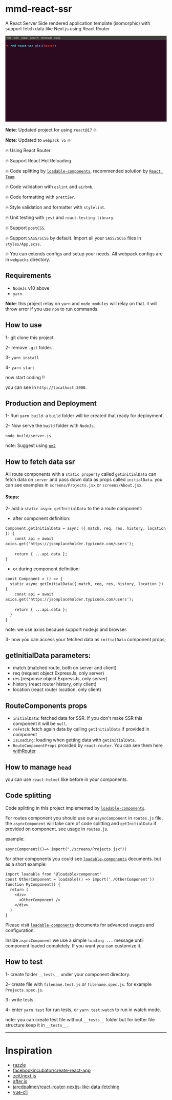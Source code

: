 # mmd-react-ssr

A React Server Side rendered application template (isomorphic) with support fetch data like Next.js using React Router

![demo](demo.gif)

**Note**: Updated project for using `react@17` 🔥

**Note**: Updated to `webpack v5` 🔥

🔥 Using React Router.

🔥 Support React Hot Reloading

🔥 Code splitting by [`loadable-components`](https://loadable-components.com/), recommended solution by [`React Team`](https://reactjs.org/docs/code-splitting.html#reactlazy)

🔥 Code validation with `eslint` and `airbnb`.

🔥 Code formatting with `prettier`.

🔥 Style validation and formatter with `stylelint`.

🔥 Unit testing with `jest` and `react-testing-library`.

🔥 Support `postCSS`.

🔥 Support `SASS/SCSS` by default. Import all your `SASS/SCSS` files in `styles/App.scss`.

🔥 You can extends configs and setup your needs. All webpack configs are in `webpacks` directory.

## Requirements

- `NodeJs` v10 above
- `yarn`

**Note**: this project relay on `yarn` and `node_modules` will relay on that. it will throw error if you use `npm` to run commands.

## How to use

1- git clone this project.

2- remove `.git` folder.

3- `yarn install`

4- `yarn start`

now start coding !!

you can see in `http://localhost:3000`.

## Production and Deployment

1- Run `yarn build`. a `build` folder will be created that ready for deployment.

2- Now serve the `build` folder with `NodeJs`.

`node build/server.js`

note: Suggest using [`pm2`](http://pm2.keymetrics.io/)

## How to fetch data ssr

All route components with a `static property` called `getInitialData` can fetch data on `server` and pass down data as props called `initialData`.
you can see examples in `screens/Projects.jsx` or `screens/About.jsx`.

#### Steps:

2- add a `static async getInitialData` to the a route component:

- after component definition:

```
Component.getInitialData = async ({ match, req, res, history, location }) {
    const api = await axios.get('https://jsonplaceholder.typicode.com/users');

    return { ...api.data };
}
```

- or during component definition:

```
const Component = () => {
  static async getInitialData({ match, req, res, history, location }) {
    const api = await axios.get('https://jsonplaceholder.typicode.com/users');

    return { ...api.data };
  }
}
```

note: we use axios because support node.js and browser.

3- now you can access your fetched data as `initialData` component props;

## getInitialData parameters:

- match (matched route, both on server and client)
- req (request object ExpressJs, only server)
- res (response object ExpressJs, only server)
- history (react router history, only client)
- location (react router location, only client)

## RouteComponents props

- `initialData`: fetched data for SSR. If you don't make SSR this component it will be `null`.
- `reFetch`: fetch again data by calling `getInitialData` if provided in component
- `isLoading`: loading when getting data with `getInitialData`.
- `RouteComponentProps` provided by `react-router`. You can see them here [withRouter](https://reacttraining.com/react-router/core/api/withRouter)

## How to manage `head`

you can use `react-helmet` like before in your components.

## Code splitting

Code splitting in this project implemented by [`loadable-components`](https://loadable-components.com/).

For routes component you should use our `asyncComponent` in `routes.js` file. the `asyncComponent` will take care of code splitting and `getInitialData` if provided on component. see usage in `routes.js`.

example:

`asyncComponent(()=> import("./screens/Projects.jsx"))`

for other components you could see [`loadable-components`](https://loadable-components.com/) documents. but as a short example:

```
import loadable from '@loadable/component'
const OtherComponent = loadable(() => import('./OtherComponent'))
function MyComponent() {
  return (
    <div>
      <OtherComponent />
    </div>
  )
}
```

Please visit [`loadable-components`](https://loadable-components.com/) documents for advanced usages and configuration.

Inside `asyncComponent` we use a simple `loading ...` message until component loaded completely. If you want you can customize it.

## How to test

1- create folder `__tests__` under your component directory.

2- create file with `filename.test.js` or `filename.spec.js`. for example `Projects.spec.js`.

3- write tests.

4- enter `yarn test` for run tests, or `yarn test:watch` to run in watch mode.

note: you can create test file without `__tests__` folder but for better file structure keep it in `__tests__`.

---

# Inspiration

- [razzle](https://github.com/jaredpalmer/razzle)
- [facebookincubator/create-react-app](https://github.com/facebookincubator/create-react-app)
- [zeit/next.js](https://github.com/zeit/next.js)
- [after.js](https://github.com/jaredpalmer/after.js)
- [jaredpalmer/react-router-nextjs-like-data-fetching](https://github.com/jaredpalmer/react-router-nextjs-like-data-fetching)
- [vue-cli](https://cli.vuejs.org/)
